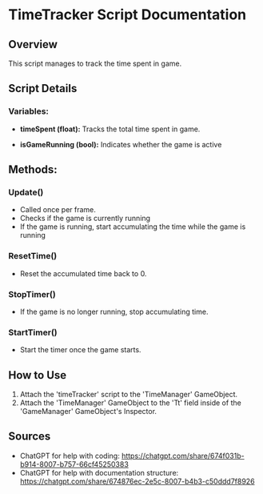# TimeTracker Script Documentation

## Overview
This script manages to track the time spent in game.
## Script Details

### **Variables:**
- **timeSpent (float):**
  Tracks the total time spent in game.

- **isGameRunning (bool):**
  Indicates whether the game is active


## Methods:

### **Update()**
- Called once per frame.
- Checks if the game is currently running
- If the game is running, start accumulating the time while the game is running

### **ResetTime()**
- Reset the accumulated time back to 0.

### **StopTimer()**
- If the game is no longer running, stop accumulating time.

### **StartTimer()**
- Start the timer once the game starts.

## How to Use
1. Attach the 'timeTracker' script to the 'TimeManager' GameObject.
2. Attach the 'TimeManager' GameObject to the 'Tt' field inside of the 'GameManager' GameObject's Inspector.

## Sources
- ChatGPT for help with coding: https://chatgpt.com/share/674f031b-b914-8007-b757-66cf45250383
- ChatGPT for help with documentation structure: https://chatgpt.com/share/674876ec-2e5c-8007-b4b3-c50ddd7f8926